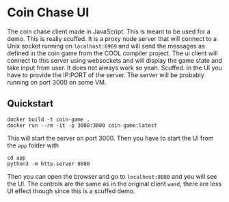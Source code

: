 # Coin Chase UI

The coin chase client made in JavaScript. This is meant to be used for a demo.
This is really scuffed. It is a proxy node server that will connect to a Unix
socket running on `localhost:6969` and will send the messages as defined in the
coin game from the COOL compiler project. The ui client will connect to this
server using websockets and will display the game state and take input from
user. It does not always work so yeah. Scuffed. In the UI you have to provide
the IP:PORT of the server. The server will be probably running on port 3000 on
some VM.

## Quickstart

```console
docker build -t coin-game .
docker run --rm -it -p 3000:3000 coin-game:latest
```
This will start the server on port 3000. Then you have to start the UI from the
`app` folder with

```console
cd app
python3 -m http.server 8080
```

Then you can open the browser and go to `localhost:8080` and you will see the
UI. The controls are the same as in the original client `wasd`, there are less
UI effect though since this is a scuffed demo.
